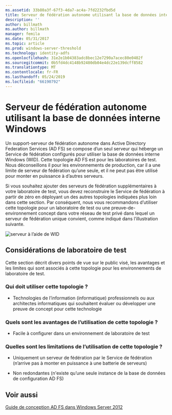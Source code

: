 ```yaml
---
ms.assetid: 33b80a3f-67f3-4da7-ac4a-7fd2232fbd5d
title: Serveur de fédération autonome utilisant la base de données interne Windows
description: ''
author: billmath
ms.author: billmath
manager: femila
ms.date: 05/31/2017
ms.topic: article
ms.prod: windows-server-threshold
ms.technology: identity-adfs
ms.openlocfilehash: 31e2e1b04383adc8bec12e7290a7acec80e0402f
ms.sourcegitcommit: 0b5fd4dc4148b92480db04e4dc22e139dcff8582
ms.translationtype: MT
ms.contentlocale: fr-FR
ms.lasthandoff: 05/24/2019
ms.locfileid: "66190792"
---
```

# <a name="stand-alone-federation-server-using-wid"></a>Serveur de fédération autonome utilisant la base de données interne Windows

Un support\-serveur de fédération autonome dans Active Directory Federation Services \(AD FS\) se compose d’un seul serveur qui héberge un Service de fédération configurés pour utiliser la base de données interne Windows \(WID\). Cette topologie AD FS est pour les laboratoires de test. Nous déconseillons il pour les environnements de production, car il a une limite de serveur de fédération qu’une seule, et il ne peut pas être utilisé pour monter en puissance à d’autres serveurs.  
  
Si vous souhaitez ajouter des serveurs de fédération supplémentaires à votre laboratoire de test, vous devez reconstruire le Service de fédération à partir de zéro en déployant un des autres topologies indiquées plus loin dans cette section. Par conséquent, nous vous recommandons d’utiliser cette topologie pour un laboratoire de test ou une preuve\-de\-environnement concept dans votre réseau de test privé dans lequel un serveur de fédération unique convient, comme indiqué dans l’illustration suivante.  
  
![serveur à l’aide de WID](media/FedServerWID.gif)  
  
## <a name="test-lab-considerations"></a>Considérations de laboratoire de test  
Cette section décrit divers points de vue sur le public visé, les avantages et les limites qui sont associés à cette topologie pour les environnements de laboratoire de test.  
  
### <a name="who-should-use-this-topology"></a>Qui doit utiliser cette topologie ?  
  
-   Technologies de l’information \(informatique\) professionnels ou aux architectes informatiques qui souhaitent évaluer ou développer une preuve de concept pour cette technologie  
  
### <a name="what-are-the-benefits-of-using-this-topology"></a>Quels sont les avantages de l’utilisation de cette topologie ?  
  
-   Facile à configurer dans un environnement de laboratoire de test  
  
### <a name="what-are-the-limitations-of-using-this-topology"></a>Quelles sont les limitations de l’utilisation de cette topologie ?  
  
-   Uniquement un serveur de fédération par le Service de fédération \(n’arrive pas à monter en puissance à une batterie de serveurs\)  
  
-   Non redondantes \(n'existe qu’une seule instance de la base de données de configuration AD FS\)  
  

## <a name="see-also"></a>Voir aussi
[Guide de conception AD FS dans Windows Server 2012](AD-FS-Design-Guide-in-Windows-Server-2012.md)
